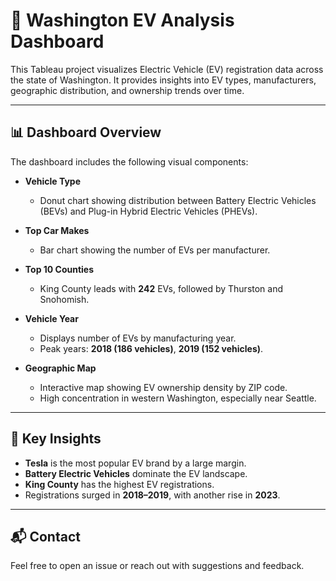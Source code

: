 # 🚗 Washington EV Analysis Dashboard

This Tableau project visualizes Electric Vehicle (EV) registration data across the state of Washington. It provides insights into EV types, manufacturers, geographic distribution, and ownership trends over time.

---

## 📊 Dashboard Overview

The dashboard includes the following visual components:

- **Vehicle Type**  
  - Donut chart showing distribution between Battery Electric Vehicles (BEVs) and Plug-in Hybrid Electric Vehicles (PHEVs).

- **Top Car Makes**  
  - Bar chart showing the number of EVs per manufacturer.

- **Top 10 Counties**  
  - King County leads with **242** EVs, followed by Thurston and Snohomish.

- **Vehicle Year**  
  - Displays number of EVs by manufacturing year.
  - Peak years: **2018 (186 vehicles)**, **2019 (152 vehicles)**.

- **Geographic Map**  
  - Interactive map showing EV ownership density by ZIP code.
  - High concentration in western Washington, especially near Seattle.

---

## 📍 Key Insights

- **Tesla** is the most popular EV brand by a large margin.
- **Battery Electric Vehicles** dominate the EV landscape.
- **King County** has the highest EV registrations.
- Registrations surged in **2018–2019**, with another rise in **2023**.

---

## 📬 Contact

Feel free to open an issue or reach out with suggestions and feedback.
